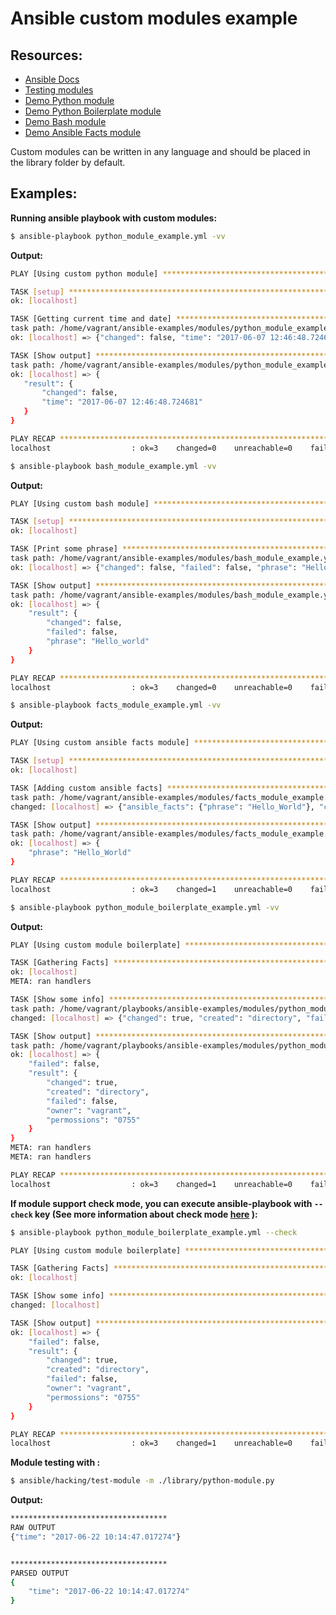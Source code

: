 # Ansible custom modules example

## Resources:
- [Ansible Docs](http://docs.ansible.com/ansible/dev_guide/developing_modules.html)
- [Testing modules](http://docs.ansible.com/ansible/dev_guide/developing_modules_general.html#testing-your-module)
- [Demo Python module](library/python-module.py)
- [Demo Python Boilerplate module](library/boilerplate.py)
- [Demo Bash module](library/bash-module.sh)
- [Demo Ansible Facts module](library/fact-module.py)

Custom modules can be written in any language and should be placed in the library folder by default.

## Examples:

**Running ansible playbook with custom modules:**
```sh 
$ ansible-playbook python_module_example.yml -vv
```
**Output:**
 ```sh
PLAY [Using custom python module] **********************************************

TASK [setup] *******************************************************************
ok: [localhost]

TASK [Getting current time and date] *******************************************
task path: /home/vagrant/ansible-examples/modules/python_module_example.yml:5
ok: [localhost] => {"changed": false, "time": "2017-06-07 12:46:48.724681"}

TASK [Show output] *************************************************************
task path: /home/vagrant/ansible-examples/modules/python_module_example.yml:9
ok: [localhost] => {
    "result": {
        "changed": false,
        "time": "2017-06-07 12:46:48.724681"
    }
}

PLAY RECAP *********************************************************************
localhost                  : ok=3    changed=0    unreachable=0    failed=0
```

```sh
$ ansible-playbook bash_module_example.yml -vv
```
**Output:**
```sh
PLAY [Using custom bash module] ************************************************

TASK [setup] *******************************************************************
ok: [localhost]

TASK [Print some phrase] *******************************************************
task path: /home/vagrant/ansible-examples/modules/bash_module_example.yml:5
ok: [localhost] => {"changed": false, "failed": false, "phrase": "Hello_world"}

TASK [Show output] *************************************************************
task path: /home/vagrant/ansible-examples/modules/bash_module_example.yml:9
ok: [localhost] => {
    "result": {
        "changed": false,
        "failed": false,
        "phrase": "Hello_world"
    }
}

PLAY RECAP *********************************************************************
localhost                  : ok=3    changed=0    unreachable=0    failed=0
```
```sh
$ ansible-playbook facts_module_example.yml -vv
```
**Output:**
```sh
PLAY [Using custom ansible facts module] ***************************************

TASK [setup] *******************************************************************
ok: [localhost]

TASK [Adding custom ansible facts] *********************************************
task path: /home/vagrant/ansible-examples/modules/facts_module_example.yml:5
changed: [localhost] => {"ansible_facts": {"phrase": "Hello_World"}, "changed": true}

TASK [Show output] *************************************************************
task path: /home/vagrant/ansible-examples/modules/facts_module_example.yml:8
ok: [localhost] => {
    "phrase": "Hello_World"
}

PLAY RECAP *********************************************************************
localhost                  : ok=3    changed=1    unreachable=0    failed=0
```

```sh
$ ansible-playbook python_module_boilerplate_example.yml -vv
```
**Output:**
```sh
PLAY [Using custom module boilerplate] ******************************************

TASK [Gathering Facts] **********************************************************
ok: [localhost]
META: ran handlers

TASK [Show some info] ***********************************************************
task path: /home/vagrant/playbooks/ansible-examples/modules/python_module_boilerplate_example.yml:5
changed: [localhost] => {"changed": true, "created": "directory", "failed": false, "owner": "vagrant", "permossions": "0755"}

TASK [Show output] **************************************************************
task path: /home/vagrant/playbooks/ansible-examples/modules/python_module_boilerplate_example.yml:9
ok: [localhost] => {
    "failed": false,
    "result": {
        "changed": true,
        "created": "directory",
        "failed": false,
        "owner": "vagrant",
        "permossions": "0755"
    }
}
META: ran handlers
META: ran handlers

PLAY RECAP ********************************************************************
localhost                  : ok=3    changed=1    unreachable=0    failed=0
```
**If module support check mode, you can execute ansible-playbook with ```--check``` key (See more information about check mode [here](http://docs.ansible.com/ansible/playbooks_checkmode.html) ):**
```sh
$ ansible-playbook python_module_boilerplate_example.yml --check
```
```sh
PLAY [Using custom module boilerplate] **************************************

TASK [Gathering Facts] ******************************************************
ok: [localhost]

TASK [Show some info] *******************************************************
changed: [localhost]

TASK [Show output] ***********************************************************
ok: [localhost] => {
    "failed": false,
    "result": {
        "changed": true,
        "created": "directory",
        "failed": false,
        "owner": "vagrant",
        "permossions": "0755"
    }
}

PLAY RECAP *******************************************************************
localhost                  : ok=3    changed=1    unreachable=0    failed=0

```

**Module testing with :**
```sh
$ ansible/hacking/test-module -m ./library/python-module.py
```
**Output:**
```sh
***********************************
RAW OUTPUT
{"time": "2017-06-22 10:14:47.017274"}


***********************************
PARSED OUTPUT
{
    "time": "2017-06-22 10:14:47.017274"
}
```
